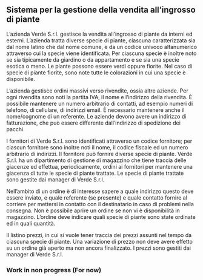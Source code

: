 ## Sistema per la gestione della vendita all’ingrosso di piante

L’azienda Verde S.r.l. gestisce la vendita all’ingrosso di piante da interni ed esterni. L’azienda tratta diverse specie di piante, ciascuna caratterizzata sia dal nome latino che dal nome comune, e da un codice univoco alfanumerico attraverso cui la specie viene identificata. Per ciascuna specie è inoltre noto se sia tipicamente da giardino o da appartamento e se sia una specie esotica o meno. Le piante possono essere verdi oppure fiorite. Nel caso di specie di piante fiorite, sono note tutte le colorazioni in cui una specie è disponibile.

L’azienda gestisce ordini massivi verso rivendite, ossia altre aziende. Per ogni rivendita sono noti la partita IVA, il nome e l’indirizzo della rivendita. È possibile mantenere un numero arbitrario di contatti, ad esempio numeri di telefono, di cellulare, di indirizzi email. È necessario mantenere anche il nome/cognome di un referente. Le aziende devono avere un indirizzo di fatturazione, che può essere differente dall’indirizzo di spedizione dei pacchi.

I fornitori di Verde S.r.l. sono identificati attraverso un codice fornitore; per ciascun fornitore sono inoltre noti il nome, il codice fiscale ed un numero arbitrario di indirizzi. Il fornitore può fornire diverse specie di piante.
Verde S.r.l. ha un dipartimento di gestione di magazzino che tiene traccia delle giacenze ed effettua, periodicamente, ordini ai fornitori per mantenere una giacenza di tutte le specie di piante trattate.
Le specie di piante trattate sono gestite dai manager di Verde S.r.l.

Nell’ambito di un ordine è di interesse sapere a quale indirizzo questo deve essere inviato, e quale referente (se presente) e quale contatto fornire al corriere per mettersi in contatto con il destinatario in caso di problemi nella consegna. Non è possibile aprire un ordine se non vi è disponibilità in magazzino. L’ordine deve indicare quali specie di piante sono state ordinate ed in quali quantità.

Il listino prezzi, in cui si vuole tener traccia dei prezzi assunti nel tempo da ciascuna specie di piante.
Una variazione di prezzo non deve avere effetto su un ordine già aperto ma non ancora finalizzato. I prezzi sono gestiti dai manager di Verde S.r.l.

### Work in non progress (For now)
